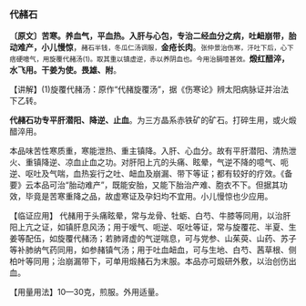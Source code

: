 ### 代赭石

**〔原文〕苦寒。养血气，平血热。入肝与心包，专治二经血分之病，吐衄崩带，胎动难产，小儿慢惊**，<small>赭石半钱，冬瓜仁汤调服，</small>**金疮长肉**。<small>张仲景治伤寒，汗吐下后，心下痞硬噫气，用旋覆代赭汤(1)。取其重以镇虚逆，赤以养阴血也。今用治膈噎甚效。</small>**煅红醋淬，水飞用。干姜为使。畏雄、附**。

【讲解】(1)旋覆代赭汤：原作“代赭旋覆汤”，据《伤寒论》辨太阳病脉证并治法下乙转。

**代赭石功专平肝潜阳、降逆、止血**。为三方晶系赤铁矿的矿石。打碎生用，或火煅醋淬用。

本品味苦性寒质重，寒能泄热、重主镇降。入肝、心血分。故有平肝潜阳、清热泄火、重镇降逆、凉血止血之功。对肝阳上亢的头痛、眩晕，气逆不降的噫气、呃逆、呕吐及气喘，血热妄行之吐、衄血及崩漏、带下等证；都有较好的疗效。《备要》云本品可治“胎动难产”，既能安胎，又能下胎治产难、胞衣不下。但据其功效，毕竟是苦寒重降之品，故虚寒证及孕妇均不宜用。小儿慢惊也少应用。

【临证应用】 代赭用于头痛眩晕，常与龙骨、牡蛎、白芍、牛膝等同用，以治肝阳上亢之证，如镇肝息风汤；用于嗳气、呃逆、呕吐等证，常与旋覆花、半夏、生姜等配伍，如旋覆代赭汤；若肺肾虚的气逆喘息，可与党参、山茱萸、山药、苏子等补肺纳气药同用，如参赭镇气汤；用于吐血衄血，可与生地、白芍、茜草根、侧柏叶等同用；治崩漏带下，可单用煅赭石为末服。本品亦可煅研外敷，以治创伤出血。

【用量用法】10—30克，煎服。外用适量。

